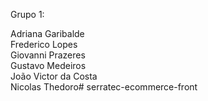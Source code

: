 Grupo 1:

Adriana Garibalde<br>
Frederico Lopes<br>
Giovanni Prazeres<br>
Gustavo Medeiros<br>
João Victor da Costa<br>
Nicolas Thedoro# serratec-ecommerce-front<br>
